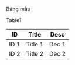 Bảng mẫu

Table1

ID | Title | Desc
------------ | ------------- | -------------
ID 1 | Title 1 | Dec 1
ID 2 | Title 2 | Dec 2


